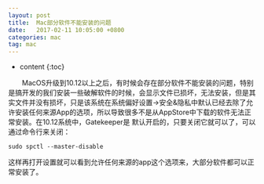 ```yaml
---
layout: post
title:  Mac部分软件不能安装的问题
date:   2017-02-11 10:05:00 +0800
categories: mac
tag: mac
---
```


* content
{:toc}

&emsp;&emsp;MacOS升级到10.12以上之后，有时候会存在部分软件不能安装的问题，特别是搞开发的我们安装一些破解软件的时候，会显示文件已损坏，无法安装，但是其实文件并没有损坏，只是该系统在系统偏好设置->安全&隐私中默认已经去除了允许安装任何来源App的选项，所以导致很多不是从AppStore中下载的软件无法正常安装。在10.12系统中，Gatekeeper是
默认开启的，只要关闭它就可以了，可以通过命令行来关闭：

	sudo spctl --master-disable

这样再打开设置就可以看到允许任何来源的app这个选项来，大部分软件都可以正常安装了。